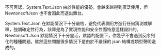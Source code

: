 不可否認，System.Text.Json 由於性能的優勢，會越來越得到廣泛使用，但 NewtonsoftJson 也不會因此而退出舞台。

System.Text.Json 在默認情況下十分嚴格，避免代表調用方進行任何猜測或解釋，強調確定性行為，該庫是為了實現性能和安全性而特意這樣設計的。Newtonsoft.Json 默認情況下十分靈活，默認的配置下，你幾乎不會遇到反序列化的種種問題，雖然這些問題很多情況下是由於不嚴謹的 json 結構或類型聲明造成的。